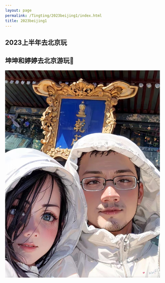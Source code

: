 ```yaml
---
layout: page
permalink: /Tingting/2023beijing1/index.html
title: 2023beijing1 
---
```


## 2023上半年去北京玩

## 坤坤和婷婷去北京游玩🤣
<div>
<img src="/images/kktt1.jpg">
</div>

<br>

<br>
